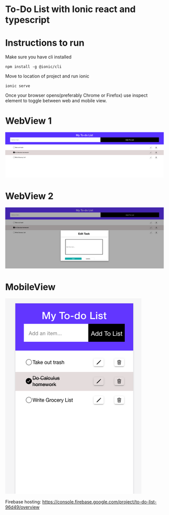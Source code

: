 # To-Do List with Ionic react and typescript

# Instructions to run
Make sure you have cli installed
```
npm install -g @ionic/cli
```

Move to location of project and run ionic
```
ionic serve
```

Once your browser opens(preferably Chrome or Firefox) use inspect element to toggle between web and mobile view.

# WebView 1
<img src='https://github.com/jvvalente/To-Do-List-IonicReact-Typescript/blob/main/screenshots/WebView_1.png' title='WebView 1' width=''/>

# WebView 2
<img src='https://github.com/jvvalente/To-Do-List-IonicReact-Typescript/blob/main/screenshots/WebView_2.png' title='WebView 2' width=''/>
                                                                                                                                      
# MobileView
<img src='https://github.com/jvvalente/To-Do-List-IonicReact-Typescript/blob/main/screenshots/MobileView.png' title='MobileView' width=''/>

Firebase hosting: https://console.firebase.google.com/project/to-do-list-96d49/overview
